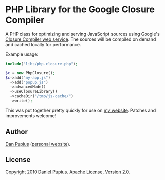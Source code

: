 # PHP Library for the Google Closure Compiler

A PHP class for optimizing and serving JavaScript sources using Google's
[Closure Compiler web service](http://code.google.com/closure/compiler/docs/gettingstarted_api.html).
The sources will be compiled on demand and cached locally for performance.

Example usage:

```php
include("libs/php-closure.php");

$c = new PhpClosure();
$c->add("my-app.js")
  ->add("popup.js")
  ->advancedMode()
  ->useClosureLibrary()
  ->cacheDir("/tmp/js-cache/")
  ->write();
```

This was put together pretty quickly for use on [my website](http://pupius.co.uk).  Patches and improvements welcome!

Author
------

[Dan Pupius](https://github.com/dpup) ([personal website](http://pupius.co.uk)).

License
-------

Copyright 2010 [Daniel Pupius](http://pupius.co.uk/).
[Apache License, Version 2.0](http://www.apache.org/licenses/LICENSE-2.0).
